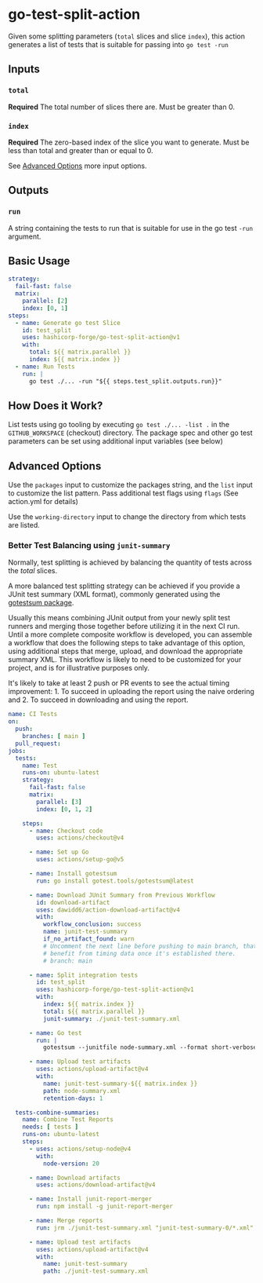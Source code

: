 # go-test-split-action

Given some splitting parameters (`total` slices and slice `index`), this action generates a list of tests that is suitable for passing into `go test -run`

## Inputs

### `total`

**Required** The total number of slices there are. Must be greater than 0.

### `index`

**Required** The zero-based index of the slice you want to generate. Must be less than total and greater than or equal to 0.

See [Advanced Options](#advanced-options) more input options.

## Outputs

### `run`

A string containing the tests to run that is suitable for use in the go test `-run` argument.

## Basic Usage

```yaml
strategy:
  fail-fast: false
  matrix:
    parallel: [2]
    index: [0, 1]
steps:
  - name: Generate go test Slice
    id: test_split
    uses: hashicorp-forge/go-test-split-action@v1
    with:
      total: ${{ matrix.parallel }}
      index: ${{ matrix.index }}
  - name: Run Tests
    run: |
      go test ./... -run "${{ steps.test_split.outputs.run}}"
```

## How Does it Work?

List tests using go tooling by executing `go test ./... -list .` in the `GITHUB_WORKSPACE` (checkout) directory. The package spec and other go test parameters can be set using additional input variables (see below)

## Advanced Options

Use the `packages` input to customize the packages string, and the `list` input to customize the list pattern. Pass additional test flags using `flags` (See action.yml for details)

Use the `working-directory` input to change the directory from which
tests are listed.

### Better Test Balancing using `junit-summary`

Normally, test splitting is achieved by balancing the quantity of tests across the _total_ slices.

A more balanced test splitting strategy can be achieved if you provide a JUnit test summary (XML format), commonly generated using the [gotestsum package](https://github.com/gotestyourself/gotestsum).

Usually this means combining JUnit output from your newly split test runners and merging those together before utilizing it in the next CI run. Until a more complete composite workflow is developed, you can assemble a workflow that does the following steps to take advantage of this option, using additional steps that merge, upload, and download the appropriate summary XML. This workflow is likely to need to be customized for your project, and is for illustrative purposes only.

It's likely to take at least 2 push or PR events to see the actual timing improvement: 1. To succeed in uploading the report using the naive ordering and 2. To succeed in downloading and using the report.

```yaml
name: CI Tests
on:
  push:
    branches: [ main ]
  pull_request:
jobs:
  tests:
    name: Test
    runs-on: ubuntu-latest
    strategy:
      fail-fast: false
      matrix:
        parallel: [3]
        index: [0, 1, 2]

    steps:
      - name: Checkout code
        uses: actions/checkout@v4

      - name: Set up Go
        uses: actions/setup-go@v5

      - name: Install gotestsum
        run: go install gotest.tools/gotestsum@latest

      - name: Download JUnit Summary from Previous Workflow
        id: download-artifact
        uses: dawidd6/action-download-artifact@v4
        with:
          workflow_conclusion: success
          name: junit-test-summary
          if_no_artifact_found: warn
          # Uncomment the next line before pushing to main branch, that way all branches can
          # benefit from timing data once it's established there.
          # branch: main

      - name: Split integration tests
        id: test_split
        uses: hashicorp-forge/go-test-split-action@v1
        with:
          index: ${{ matrix.index }}
          total: ${{ matrix.parallel }}
          junit-summary: ./junit-test-summary.xml

      - name: Go test
        run: |
          gotestsum --junitfile node-summary.xml --format short-verbose -- -run "${{ steps.test_split.outputs.run }}"

      - name: Upload test artifacts
        uses: actions/upload-artifact@v4
        with:
          name: junit-test-summary-${{ matrix.index }}
          path: node-summary.xml
          retention-days: 1

  tests-combine-summaries:
    name: Combine Test Reports
    needs: [ tests ]
    runs-on: ubuntu-latest
    steps:
      - uses: actions/setup-node@v4
        with:
          node-version: 20

      - name: Download artifacts
        uses: actions/download-artifact@v4

      - name: Install junit-report-merger
        run: npm install -g junit-report-merger

      - name: Merge reports
        run: jrm ./junit-test-summary.xml "junit-test-summary-0/*.xml" "junit-test-summary-1/*.xml" "junit-test-summary-2/*.xml"

      - name: Upload test artifacts
        uses: actions/upload-artifact@v4
        with:
          name: junit-test-summary
          path: ./junit-test-summary.xml
```
